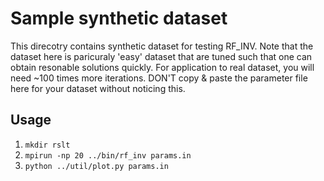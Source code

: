 # Sample synthetic dataset

This direcotry contains synthetic dataset for testing RF_INV. Note that the dataset here is paricuraly 'easy' dataset that are tuned such that one can obtain resonable solutions quickly. For application to real dataset, you will need ~100 times more iterations. DON'T copy & paste the parameter file here for your dataset without noticing this. 

## Usage
1.  `mkdir rslt`
1.  `mpirun -np 20 ../bin/rf_inv params.in`
1.  `python ../util/plot.py params.in`
